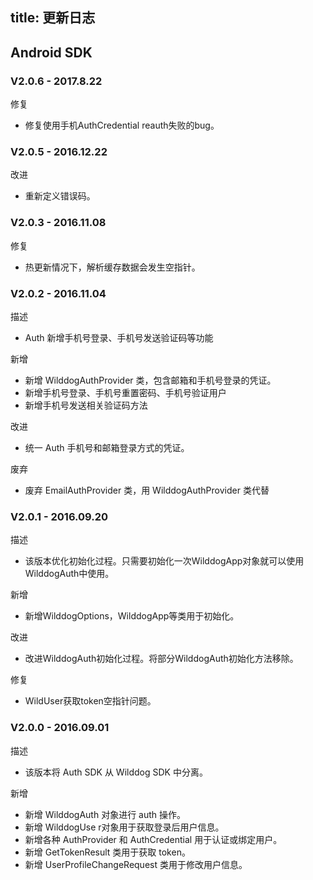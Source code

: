 
title: 更新日志
---

## Android SDK

### V2.0.6 - 2017.8.22

<span class="changelog fix">修复</span>

- 修复使用手机AuthCredential reauth失败的bug。

### V2.0.5 - 2016.12.22

<span class="changelog feature">改进</span>

- 重新定义错误码。

### V2.0.3 - 2016.11.08

<span class="changelog fix">修复</span>

- 热更新情况下，解析缓存数据会发生空指针。

### V2.0.2 - 2016.11.04

<span class="changelog describe">描述</span>

- Auth 新增手机号登录、手机号发送验证码等功能

<span class="changelog add">新增</span>

- 新增 WilddogAuthProvider 类，包含邮箱和手机号登录的凭证。
- 新增手机号登录、手机号重置密码、手机号验证用户
- 新增手机号发送相关验证码方法

<span class="changelog feature">改进</span>

- 统一 Auth 手机号和邮箱登录方式的凭证。

<span class="changelog deprecated">废弃</span>

- 废弃 EmailAuthProvider 类，用 WilddogAuthProvider 类代替


### V2.0.1 - 2016.09.20

<span class="changelog describe">描述</span>

- 该版本优化初始化过程。只需要初始化一次WilddogApp对象就可以使用WilddogAuth中使用。

<span class="changelog add">新增</span>

- 新增WilddogOptions，WilddogApp等类用于初始化。

<span class="changelog feature">改进</span>

- 改进WilddogAuth初始化过程。将部分WilddogAuth初始化方法移除。


<span class="changelog fix">修复</span>

- WildUser获取token空指针问题。


### V2.0.0 - 2016.09.01

<span class="changelog describe">描述</span>

 - 该版本将 Auth SDK 从 Wilddog SDK 中分离。

<span class="changelog add">新增</span>

- 新增 WilddogAuth 对象进行 auth 操作。
- 新增 WilddogUse r对象用于获取登录后用户信息。
- 新增各种 AuthProvider 和 AuthCredential 用于认证或绑定用户。
- 新增 GetTokenResult 类用于获取 token。
- 新增 UserProfileChangeRequest 类用于修改用户信息。

</br>
